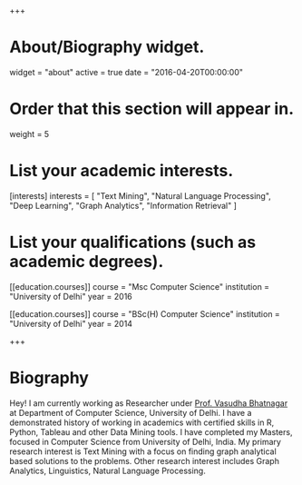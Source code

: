 +++
# About/Biography widget.
widget = "about"
active = true
date = "2016-04-20T00:00:00"

# Order that this section will appear in.
weight = 5

# List your academic interests.
[interests]
  interests = [
    "Text Mining",
    "Natural Language Processing",
    "Deep Learning",
    "Graph Analytics",
    "Information Retrieval"
  ]

# List your qualifications (such as academic degrees).
[[education.courses]]
  course = "Msc Computer Science"
  institution = "University of Delhi"
  year = 2016

[[education.courses]]
  course = "BSc(H) Computer Science"
  institution = "University of Delhi"
  year = 2014

 
+++

# Biography

Hey! I am currently working as Researcher under [Prof. Vasudha Bhatnagar](http://people.du.ac.in/~vbhatnagar/) at Department of Computer Science, University of Delhi. I have a demonstrated history of working in academics with certified skills in R, Python, Tableau and other Data Mining tools. I have completed my Masters, focused in Computer Science from University of Delhi, India. My primary research interest is Text Mining with a focus on finding graph analytical based solutions to the problems. Other research interest includes Graph Analytics, Linguistics, Natural Language Processing.

